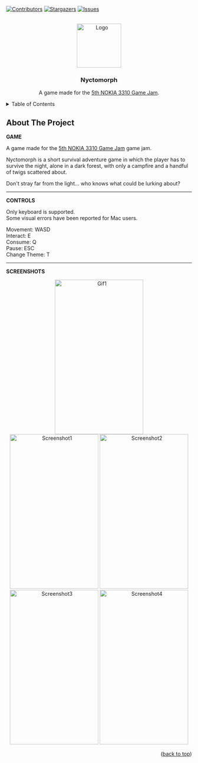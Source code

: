 [![Contributors][contributors-shield]][contributors-url]
[![Stargazers][stars-shield]][stars-url]
[![Issues][issues-shield]][issues-url]

<!-- PROJECT LOGO -->
<br />
<div align="center">
  <a href=https://github.com/Multipixels/Nyctomorph">
    <img src="External/Campfire.gif" alt="Logo" width="120" height="120">
  </a>

<h3 align="center">Nyctomorph</h3>

  <p align="center">
    A game made for the <a href="https://itch.io/jam/nokiajam5">5th NOKIA 3310 Game Jam</a>.
  </p>
</div>



<!-- TABLE OF CONTENTS -->
<details>
  <summary>Table of Contents</summary>
  <ol>
    <li>
      <a href="#about-the-project">About The Project</a>
      <ul>
        <li><a href="#built-with">Built With</a></li>
      </ul>
    </li>
    <li>
      <a href="#getting-started">Getting Started</a>
      <ul>
        <li><a href="#prerequisites">Prerequisites</a></li>
        <li><a href="#installation">Installation</a></li>
      </ul>
    </li>
    <!--<li><a href="#license">License</a></li>-->
    <li><a href="#contact">Contact</a></li>
  </ol>
</details>



<!-- ABOUT THE PROJECT -->
## About The Project

**GAME**

A game made for the [5th NOKIA 3310 Game Jam](https://itch.io/jam/nokiajam5/rate/1945238) game jam.

Nyctomorph is a short survival adventure game in which the player has to survive the night, alone in a dark forest, with only a campfire and a handful of twigs scattered about.

Don't stray far from the light... who knows what could be lurking about?

---

**CONTROLS**

Only keyboard is supported.  
Some visual errors have been reported for Mac users.

Movement: WASD  
Interact: E  
Consume: Q  
Pause: ESC  
Change Theme: T  

---

**SCREENSHOTS**

<div align="center">
<img src="External/Gif1.gif" alt="Gif1" width="240" height="420">  
</div>
  
    
  
<div align="center">
<img src="External/Screenshot1.png" alt="Screenshot1" width="240" height="420">
<img src="External/Screenshot2.png"" alt="Screenshot2" width="240" height="420">
<img src="External/Screenshot3.png" alt="Screenshot3" width="240" height="420">
<img src="External/Screenshot4.png" alt="Screenshot4" width="240" height="420">
</div>


<p align="right">(<a href="#top">back to top</a>)</p>

[contributors-shield]: https://img.shields.io/github/contributors/nickjg1/Linear-Lab.svg?style=for-the-badge
[contributors-url]: https://github.com/nickjg1/Linear-Lab/graphs/contributors
[forks-shield]: https://img.shields.io/github/forks/nickjg1/Linear-Lab.svg?style=for-the-badge
[forks-url]: https://github.com/nickjg1/Linear-Lab/network/members
[stars-shield]: https://img.shields.io/github/stars/nickjg1/Linear-Lab.svg?style=for-the-badge
[stars-url]: https://github.com/nickjg1/Linear-Lab/stargazers
[issues-shield]: https://img.shields.io/github/issues/nickjg1/Linear-Lab.svg?style=for-the-badge
[issues-url]: https://github.com/nickjg1/Linear-Lab/issues
